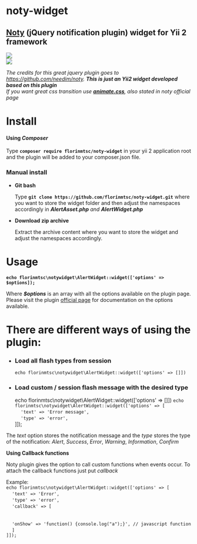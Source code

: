 # noty-widget
<h2><a href="http://ned.im/noty/">Noty</a> (jQuery notification plugin) widget for Yii 2 framework</h2>
<a href="http://www.yiiframework.com/doc-2.0/"><img src="https://thumbsplus.tutsplus.com/uploads/users/317/posts/22440/preview_image/preview.jpg?height=300&width=300"/></a>
<br/>
<a href="http://ned.im/noty/"><img src="https://camo.githubusercontent.com/fc3bbac45e60cdcc1d582b6ab731c24735c49484/687474703a2f2f6e65642e696d2f6e6f74792f696d616765732f70726f6a656374732f6e6f74792d76322d6c6f676f2e706e67"/></a>

<em>The credits for this great jquery plugin goes to https://github.com/needim/noty. <b>This is just an Yii2 widget developed based on this plugin</b></em>
<br/>
<em>If you want great css transition use <b><a href="https://daneden.github.io/animate.css/">animate.css</a></b>, also stated in noty official page</em>

<h1>Install</h1>

<h4>Using <em>Composer</em></h4>

Type <code><b>composer require florinmtsc/noty-widget</b></code> in your yii 2 application root and the plugin will be added to your composer.json file.

<h3>Manual install</h3>
<ul>
  <li><b>Git bash</b><br/>
  <p>Type <code><b>git clone https://github.com/florinmtsc/noty-widget.git</b></code> where you want to store the widget folder and then adjust the namespaces accordingly in <em><b>AlertAsset.php</b> and <b>AlertWidget.php</b></em></p>
  </li>
  <li><b>Download zip archive</b></li>
  <p>Extract the archive content where you want to store the widget and adjust the namespaces accordingly.</p>
</ul>

<h1>Usage</h1>
<b><code>echo florinmtsc\notywidget\AlertWidget::widget(['options' => $options]);</code></b>
<p>Where <em><b>$options</b></em> is an array with all the options available on the plugin page. Please visit the plugin <a href="http://ned.im/noty/#/about">official page</a> for documentation on the options available.</p>
<h1>There are different ways of using the plugin:</h1>
<ul>
  <li><h3>Load all flash types from session</h3>
  <code>echo florinmtsc\notywidget\AlertWidget::widget(['options' => []])</code></li>
  <li><h3>Load custom / session flash message with the desired type</h3>
  echo florinmtsc\notywidget\AlertWidget::widget(['options' => []])
  <code>echo florinmtsc\notywidget\AlertWidget::widget(['options' => [</code><br/>
            &nbsp;&nbsp;&nbsp;&nbsp;<code>'text' => 'Error message',</code><br/>
            &nbsp;&nbsp;&nbsp;&nbsp;<code>'type' => 'error',</code><br/>
        ]]);</code></code>
  </li>
</ul>
The <em>text</em> option stores the notification message and the <em>type</em> stores the type of the notification: <em>Alert</em>, <em>Success</em>, <em>Error</em>, <em>Warning</em>, <em>Information</em>, <em>Confirm</em>

<b>Using Callback functions</b>
<p>Noty plugin gives the option to call custom functions when events occur. To attach the callback functions just put <em>callback</em></p> 
Example:<br/>
<code>echo florinmtsc\notywidget\AlertWidget::widget(['options' => [</code><br/>
            &nbsp;&nbsp;&nbsp;&nbsp;<code>'text' => 'Error',</code><br/>
            &nbsp;&nbsp;&nbsp;&nbsp;<code>'type' => 'error',</code><br/>
            &nbsp;&nbsp;&nbsp;&nbsp;<code>'callback' => [<br/><br/></code><br/>
            &nbsp;&nbsp;&nbsp;&nbsp;<code>'onShow' => 'function() {console.log("a");}', // javascript function </code><br/>
            &nbsp;&nbsp;&nbsp;&nbsp;<code>]</code><br/>
<code>]]);</code></code><br/>
